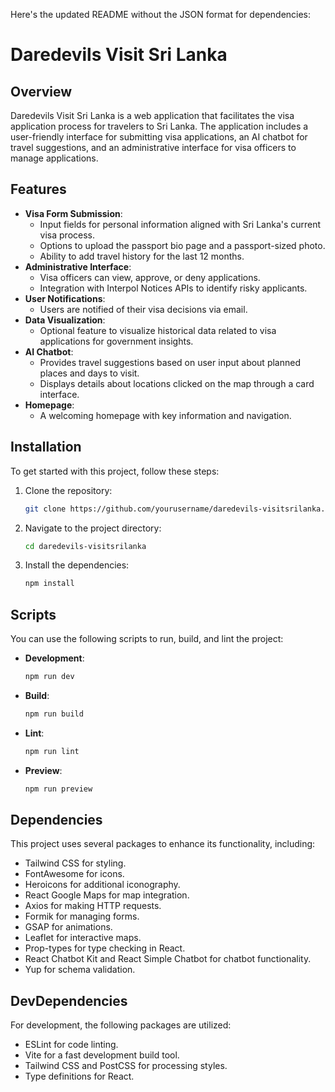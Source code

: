 Here's the updated README without the JSON format for dependencies:


# Daredevils Visit Sri Lanka

## Overview
Daredevils Visit Sri Lanka is a web application that facilitates the visa application process for travelers to Sri Lanka. The application includes a user-friendly interface for submitting visa applications, an AI chatbot for travel suggestions, and an administrative interface for visa officers to manage applications.

## Features
- **Visa Form Submission**: 
  - Input fields for personal information aligned with Sri Lanka's current visa process.
  - Options to upload the passport bio page and a passport-sized photo.
  - Ability to add travel history for the last 12 months.
- **Administrative Interface**: 
  - Visa officers can view, approve, or deny applications.
  - Integration with Interpol Notices APIs to identify risky applicants.
- **User Notifications**: 
  - Users are notified of their visa decisions via email.
- **Data Visualization**: 
  - Optional feature to visualize historical data related to visa applications for government insights.
- **AI Chatbot**: 
  - Provides travel suggestions based on user input about planned places and days to visit.
  - Displays details about locations clicked on the map through a card interface.
- **Homepage**: 
  - A welcoming homepage with key information and navigation.

## Installation

To get started with this project, follow these steps:

1. Clone the repository:
   ```bash
   git clone https://github.com/yourusername/daredevils-visitsrilanka.git
   ```
2. Navigate to the project directory:
   ```bash
   cd daredevils-visitsrilanka
   ```
3. Install the dependencies:
   ```bash
   npm install
   ```

## Scripts

You can use the following scripts to run, build, and lint the project:

- **Development**: 
  ```bash
  npm run dev
  ```
- **Build**: 
  ```bash
  npm run build
  ```
- **Lint**: 
  ```bash
  npm run lint
  ```
- **Preview**: 
  ```bash
  npm run preview
  ```

## Dependencies

This project uses several packages to enhance its functionality, including:

- Tailwind CSS for styling.
- FontAwesome for icons.
- Heroicons for additional iconography.
- React Google Maps for map integration.
- Axios for making HTTP requests.
- Formik for managing forms.
- GSAP for animations.
- Leaflet for interactive maps.
- Prop-types for type checking in React.
- React Chatbot Kit and React Simple Chatbot for chatbot functionality.
- Yup for schema validation.

## DevDependencies

For development, the following packages are utilized:

- ESLint for code linting.
- Vite for a fast development build tool.
- Tailwind CSS and PostCSS for processing styles.
- Type definitions for React.






